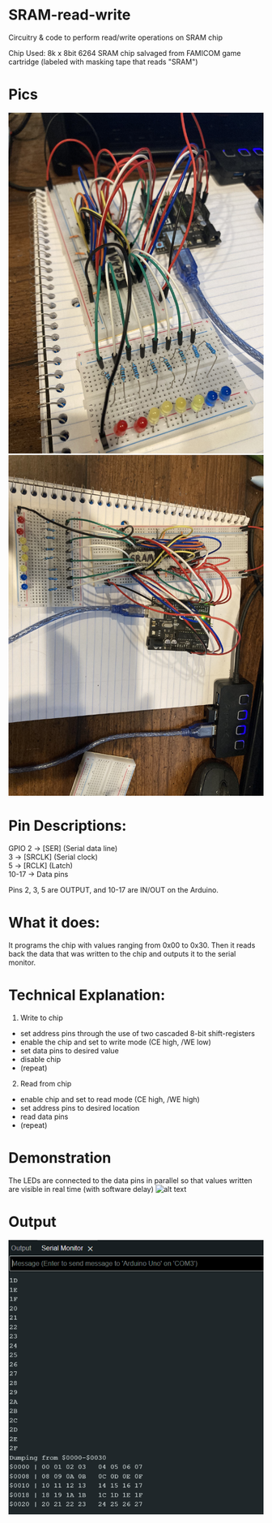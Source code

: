 # SRAM-read-write
Circuitry & code to perform read/write operations on SRAM chip<br/>

Chip Used: 8k x 8bit 6264 SRAM chip salvaged from FAMICOM game cartridge (labeled with masking tape that reads "SRAM")<br/>

# Pics
![alt text](pics/board.jpeg?raw=true)
![alt text](pics/board-top.jpeg?raw=true)

# Pin Descriptions:
GPIO  2 -> [SER] (Serial data line)<br/>
      3 -> [SRCLK] (Serial clock)<br/>
      5 -> [RCLK] (Latch)<br/>
  10-17 -> Data pins<br/>

Pins 2, 3, 5 are OUTPUT, and 10-17 are IN/OUT on the Arduino.<br/>

# What it does:
It programs the chip with values ranging from 0x00 to 0x30. Then it reads back the data that was written to the chip and outputs it to the serial monitor. <br/>

# Technical Explanation:
1. Write to chip<br/>
  - set address pins through the use of two cascaded 8-bit shift-registers<br/>
  - enable the chip and set to write mode (CE high, /WE low)<br/>
  - set data pins to desired value<br/>
  - disable chip<br/>
  - (repeat)<br/>
2. Read from chip<br/>
  - enable chip and set to read mode (CE high, /WE high)<br/>
  - set address pins to desired location<br/>
  - read data pins<br/>
  - (repeat)<br/>

# Demonstration
The LEDs are connected to the data pins in parallel so that values written are visible in real time (with software delay)
![alt text](pics/demo.gif?raw=true)

# Output
![alt text](pics/output.png?raw=true)